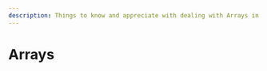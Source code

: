 ```yaml
---
description: Things to know and appreciate with dealing with Arrays in JavaScript.
---
```


# Arrays

